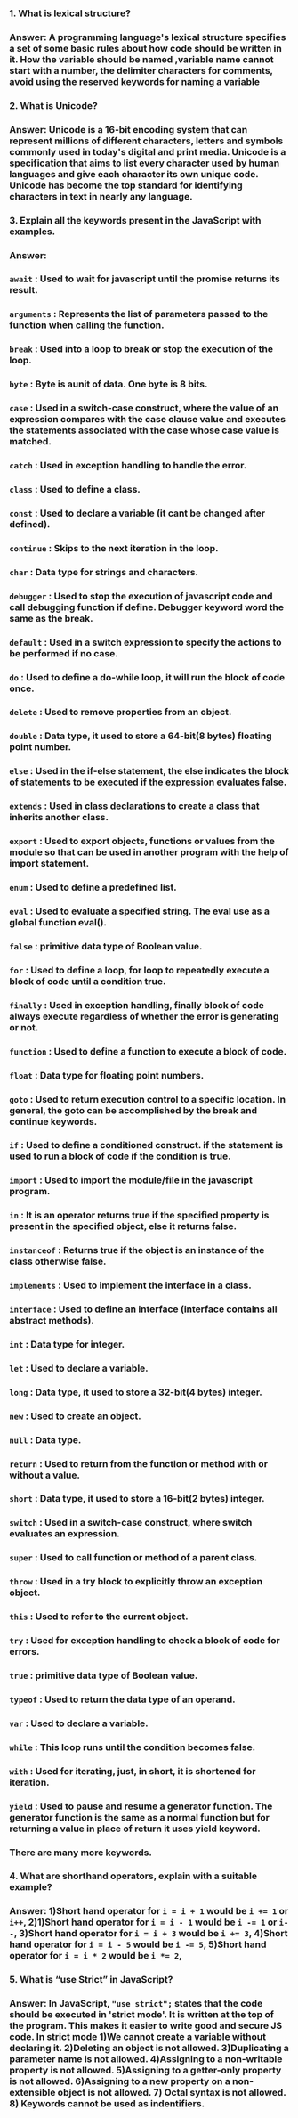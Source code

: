 ### 1. What is lexical structure?
### Answer: A programming language's lexical structure specifies a set of some basic rules about how code should be written in it. How the variable should be named ,variable name cannot start with a number, the delimiter characters for comments, avoid using the reserved keywords for naming a variable

### 2. What is Unicode?
### Answer: Unicode is a 16-bit encoding system that can represent millions of different characters, letters and symbols commonly used in today's digital and print media. Unicode is a specification that aims to list every character used by human languages and give each character its own unique code. Unicode has become the top standard for identifying characters in text in nearly any language.

### 3. Explain all the keywords present in the JavaScript with examples.
### Answer: 
### `await` : Used to wait for javascript until the promise returns its result.
### `arguments` : Represents the list of parameters passed to the function when calling the function.
### `break` : Used into a loop to break or stop the execution of the loop.
### `byte` : Byte is aunit of data. One byte is 8 bits.
### `case` : Used in a switch-case construct, where the value of an expression compares with the case clause value and executes the statements associated with the case whose case value is matched.
### `catch` : Used in exception handling to handle the error.
### `class` : Used to define a class.
### `const` : Used to declare a variable (it cant be changed after defined).
### `continue` : Skips to the next iteration in the loop.
### `char` : Data type for strings and characters.
### `debugger` : Used to stop the execution of javascript code and call debugging function if define. Debugger keyword word the same as the break.
### `default` : Used in a switch expression to specify the actions to be performed if no case.
### `do` : Used to define a do-while loop, it will run the block of code once.
### `delete` : Used to remove properties from an object.
### `double` : Data type, it used to store a 64-bit(8 bytes) floating point number.
### `else` : Used in the if-else statement, the else indicates the block of statements to be executed if the expression evaluates false.
### `extends` : Used in class declarations to create a class that inherits another class.
### `export` : Used to export objects, functions or values from the module so that can be used in another program with the help of import statement.
### `enum` : Used to define a predefined list.
### `eval` : Used to evaluate a specified string. The eval use as a global function eval().
### `false` : primitive data type of Boolean value.
### `for` : Used to define a loop, for loop to repeatedly execute a block of code until a condition true.
### `finally` : Used in exception handling, finally block of code always execute regardless of whether the error is generating or not.
### `function` : Used to define a function to execute a block of code.
### `float` : Data type for floating point numbers.
### `goto` : Used to return execution control to a specific location. In general, the goto can be accomplished by the break and continue keywords.
### `if` : Used to define a conditioned construct. if the statement is used to run a block of code if the condition is true.
### `import` : Used to import the module/file in the javascript program.
### `in` : It is an operator returns true if the specified property is present in the specified object, else it returns false.
### `instanceof` : Returns true if the object is an instance of the class otherwise false.
### `implements` : Used to implement the interface in a class.
### `interface` : Used to define an interface (interface contains all abstract methods).
### `int` : Data type for integer.
### `let` : Used to declare a variable.
### `long` : Data type, it used to store a 32-bit(4 bytes) integer.
### `new` : Used to create an object.
### `null` : Data type.
### `return` : Used to return from the function or method with or without a value.
### `short` : Data type, it used to store a 16-bit(2 bytes) integer.
### `switch` : Used in a switch-case construct, where switch evaluates an expression.
### `super` : Used to call function or method of a parent class.
### `throw` : Used in a try block to explicitly throw an exception object.
### `this` : Used to refer to the current object.
### `try` : Used for exception handling to check a block of code for errors.
### `true` : primitive data type of Boolean value.
### `typeof` : Used to return the data type of an operand.
### `var` : Used to declare a variable.
### `while` : This loop runs until the condition becomes false.
### `with` : Used for iterating, just, in short, it is shortened for iteration.
### `yield` : Used to pause and resume a generator function. The generator function is the same as a normal function but for returning a value in  place of return it uses yield keyword.
### There are many more keywords.

### 4. What are shorthand operators, explain with a suitable example?
### Answer: 1)Short hand operator for `i = i + 1` would be `i += 1` or `i++`, 2)1)Short hand operator for `i = i - 1` would be `i -= 1` or `i--`, 3)Short hand operator for `i = i + 3` would be `i += 3`, 4)Short hand operator for `i = i - 5` would be `i -= 5`, 5)Short hand operator for `i = i * 2` would be `i *= 2`,

### 5. What is “use Strict” in JavaScript?
### Answer: In JavaScript, `"use strict";` states that the code should be executed in 'strict mode'. It is written at the top of the program. This makes it easier to write good and secure JS code. In strict mode 1)We cannot create a variable without declaring it. 2)Deleting an object is not allowed. 3)Duplicating a parameter name is not allowed. 4)Assigning to a non-writable property is not allowed. 5)Assigning to a getter-only property is not allowed. 6)Assigning to a new property on a non-extensible object is not allowed. 7) Octal syntax is not allowed. 8) Keywords cannot be used as indentifiers.